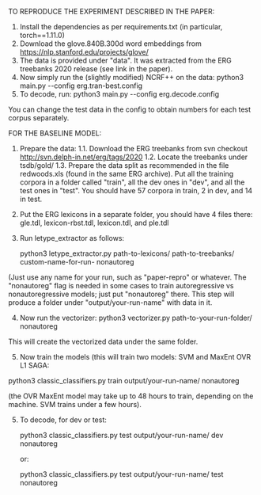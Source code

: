 TO REPRODUCE THE EXPERIMENT DESCRIBED IN THE PAPER:

1. Install the dependencies as per requirements.txt (in particular, torch==1.11.0)
2. Download the glove.840B.300d word embeddings from https://nlp.stanford.edu/projects/glove/
3. The data is provided under "data". It was extracted from the ERG treebanks 2020 release (see link in the paper).
4. Now simply run the (slightly modified) NCRF++ on the data:
    python3 main.py --config erg.tran-best.config
5. To decode, run:
    python3 main.py --config erg.decode.config

You can change the test data in the config to obtain numbers for each test corpus separately.

FOR THE BASELINE MODEL:
1. Prepare the data:
   1.1. Download the ERG treebanks from svn checkout http://svn.delph-in.net/erg/tags/2020
   1.2. Locate the treebanks under tsdb/gold/
   1.3. Prepare the data split as recommended in the file redwoods.xls (found in the same ERG archive). Put all the training corpora in a folder called "train", all the dev ones in "dev", and all the test ones in "test". You should have 57 corpora in train, 2 in dev, and 14 in test.

2. Put the ERG lexicons in a separate folder, you should have 4 files there: gle.tdl, lexicon-rbst.tdl, lexicon.tdl, and ple.tdl 

3. Run letype_extractor as follows: 

    python3 letype_extractor.py path-to-lexicons/ path-to-treebanks/ custom-name-for-run- nonautoreg

(Just use any name for your run, such as "paper-repro" or whatever. The "nonautoreg" flag is needed in some cases to train autoregressive vs nonautoregressive models; just put "nonautoreg" there.
This step will produce a folder under "output/your-run-name" with data in it.

4. Now run the vectorizer: 
   python3 vectorizer.py path-to-your-run-folder/ nonautoreg
 
 This will create the vectorized data under the same folder.
 
 5. Now train the models (this will train two models: SVM and MaxEnt OVR L1 SAGA: 
 
   python3 classic_classifiers.py train  output/your-run-name/ nonautoreg
   
   (the OVR MaxEnt model may take up to 48 hours to train, depending on the machine. SVM trains under a few hours).
   
 5. To decode, for dev or test:
 
    python3 classic_classifiers.py test output/your-run-name/ dev nonautoreg
    
    or:
    
    python3 classic_classifiers.py test output/your-run-name/ test nonautoreg
   
 
